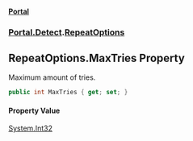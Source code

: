 #### [Portal](index.md 'index')
### [Portal.Detect](Portal.Detect.md 'Portal.Detect').[RepeatOptions](RepeatOptions.md 'Portal.Detect.RepeatOptions')

## RepeatOptions.MaxTries Property

Maximum amount of tries.

```csharp
public int MaxTries { get; set; }
```

#### Property Value
[System.Int32](https://docs.microsoft.com/en-us/dotnet/api/System.Int32 'System.Int32')